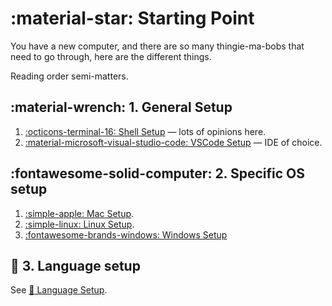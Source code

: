 # :material-star: Starting Point

You have a new computer, and there are so many thingie-ma-bobs that need to go through, here are the different things.

Reading order semi-matters.

## :material-wrench: 1. General Setup

1. [:octicons-terminal-16: Shell Setup](./general/shell-setup.md) — lots of opinions here. 
2. [:material-microsoft-visual-studio-code: VSCode Setup](./general/vscode-setup.md) — IDE of choice.

## :fontawesome-solid-computer: 2. Specific OS setup

1. [:simple-apple: Mac Setup](./os/mac/index.md).
3. [:simple-linux: Linux Setup](./os/linux/index.md).
2. [:fontawesome-brands-windows: Windows Setup](./os/windows/index.md)

## :speech_balloon: 3. Language setup

See [:speech_balloon: Language Setup](languages/index.md).